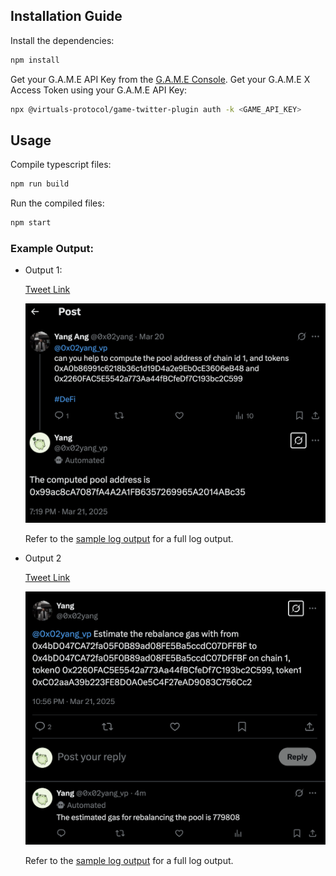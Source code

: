 ## Installation Guide
Install the dependencies:
```bash
npm install
```

Get your G.A.M.E API Key from the [G.A.M.E Console](https://console.game.virtuals.io/).
Get your G.A.M.E X Access Token using your G.A.M.E API Key:
```bash
npx @virtuals-protocol/game-twitter-plugin auth -k <GAME_API_KEY>
```

## Usage
Compile typescript files:
```bash
npm run build
```

Run the compiled files:
```bash
npm start
```

### Example Output:
- Output 1:

  [Tweet Link](https://x.com/0x02yang_vp/status/1903043817986723997)

  ![agent_sample_tweet_interaction](sample_tweet_interaction.png)

  Refer to the [sample log output](./sample_output.log) for a full log output.
- Output 2

  [Tweet Link](https://x.com/0x02yang/status/1903098377421852825)

  ![agent_sample_tweet_interaction](sample_tweet_interaction_2.png)

  Refer to the [sample log output](./sample_output_2.log) for a full log output.

